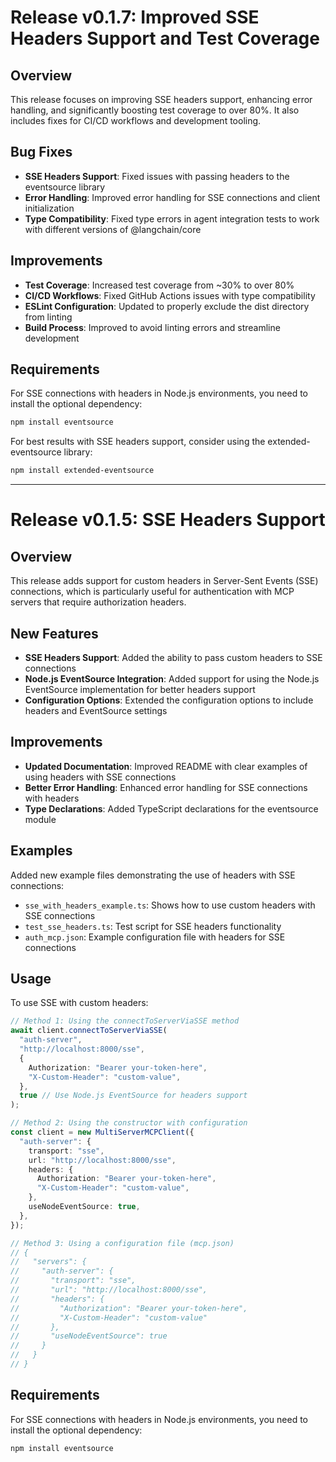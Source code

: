 # Release v0.1.7: Improved SSE Headers Support and Test Coverage

## Overview

This release focuses on improving SSE headers support, enhancing error handling, and significantly boosting test coverage to over 80%. It also includes fixes for CI/CD workflows and development tooling.

## Bug Fixes

- **SSE Headers Support**: Fixed issues with passing headers to the eventsource library
- **Error Handling**: Improved error handling for SSE connections and client initialization
- **Type Compatibility**: Fixed type errors in agent integration tests to work with different versions of @langchain/core

## Improvements

- **Test Coverage**: Increased test coverage from ~30% to over 80%
- **CI/CD Workflows**: Fixed GitHub Actions issues with type compatibility
- **ESLint Configuration**: Updated to properly exclude the dist directory from linting
- **Build Process**: Improved to avoid linting errors and streamline development

## Requirements

For SSE connections with headers in Node.js environments, you need to install the optional dependency:

```bash
npm install eventsource
```

For best results with SSE headers support, consider using the extended-eventsource library:

```bash
npm install extended-eventsource
```

---

# Release v0.1.5: SSE Headers Support

## Overview

This release adds support for custom headers in Server-Sent Events (SSE) connections, which is particularly useful for authentication with MCP servers that require authorization headers.

## New Features

- **SSE Headers Support**: Added the ability to pass custom headers to SSE connections
- **Node.js EventSource Integration**: Added support for using the Node.js EventSource implementation for better headers support
- **Configuration Options**: Extended the configuration options to include headers and EventSource settings

## Improvements

- **Updated Documentation**: Improved README with clear examples of using headers with SSE connections
- **Better Error Handling**: Enhanced error handling for SSE connections with headers
- **Type Declarations**: Added TypeScript declarations for the eventsource module

## Examples

Added new example files demonstrating the use of headers with SSE connections:

- `sse_with_headers_example.ts`: Shows how to use custom headers with SSE connections
- `test_sse_headers.ts`: Test script for SSE headers functionality
- `auth_mcp.json`: Example configuration file with headers for SSE connections

## Usage

To use SSE with custom headers:

```typescript
// Method 1: Using the connectToServerViaSSE method
await client.connectToServerViaSSE(
  "auth-server",
  "http://localhost:8000/sse",
  {
    Authorization: "Bearer your-token-here",
    "X-Custom-Header": "custom-value",
  },
  true // Use Node.js EventSource for headers support
);

// Method 2: Using the constructor with configuration
const client = new MultiServerMCPClient({
  "auth-server": {
    transport: "sse",
    url: "http://localhost:8000/sse",
    headers: {
      Authorization: "Bearer your-token-here",
      "X-Custom-Header": "custom-value",
    },
    useNodeEventSource: true,
  },
});

// Method 3: Using a configuration file (mcp.json)
// {
//   "servers": {
//     "auth-server": {
//       "transport": "sse",
//       "url": "http://localhost:8000/sse",
//       "headers": {
//         "Authorization": "Bearer your-token-here",
//         "X-Custom-Header": "custom-value"
//       },
//       "useNodeEventSource": true
//     }
//   }
// }
```

## Requirements

For SSE connections with headers in Node.js environments, you need to install the optional dependency:

```bash
npm install eventsource
```
